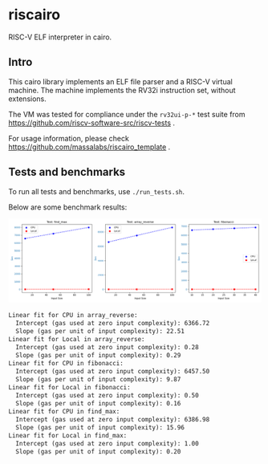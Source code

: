# riscairo

RISC-V ELF interpreter in cairo.

## Intro

This cairo library implements an ELF file parser and a RISC-V virtual machine.
The machine implements the RV32i instruction set, without extensions.

The VM was tested for compliance under the `rv32ui-p-*` test suite from https://github.com/riscv-software-src/riscv-tests .

For usage information, please check https://github.com/massalabs/riscairo_template .

## Tests and benchmarks

To run all tests and benchmarks, use `./run_tests.sh`.

Below are some benchmark results:

![Alt text](bench.png)

```
Linear fit for CPU in array_reverse:
  Intercept (gas used at zero input complexity): 6366.72
  Slope (gas per unit of input complexity): 22.51
Linear fit for Local in array_reverse:
  Intercept (gas used at zero input complexity): 0.28
  Slope (gas per unit of input complexity): 0.29
Linear fit for CPU in fibonacci:
  Intercept (gas used at zero input complexity): 6457.50
  Slope (gas per unit of input complexity): 9.87
Linear fit for Local in fibonacci:
  Intercept (gas used at zero input complexity): 0.50
  Slope (gas per unit of input complexity): 0.16
Linear fit for CPU in find_max:
  Intercept (gas used at zero input complexity): 6386.98
  Slope (gas per unit of input complexity): 15.96
Linear fit for Local in find_max:
  Intercept (gas used at zero input complexity): 1.00
  Slope (gas per unit of input complexity): 0.20
```
